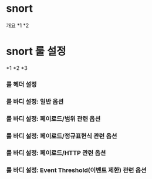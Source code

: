 # snort
개요
*1
*2

# snort 룰 설정
*1
*2
*3

### 룰 헤더 설정

### 룰 바디 설정: 일반 옵션 

### 룰 바디 설정: 페이로드/범위 관련 옵션

### 룰 바디 설정: 페이로드/정규표현식 관련 옵션

### 룰 바디 설정: 페이로드/HTTP 관련 옵션

### 룰 바디 설정: Event Threshold(이벤트 제한) 관련 옵션



